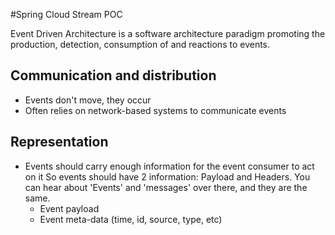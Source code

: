 #Spring Cloud Stream POC

Event Driven Architecture is a software architecture paradigm promoting
the production, detection, consumption of and reactions to events.

## Communication and distribution
- Events don't move, they occur
- Often relies on network-based systems to communicate events

## Representation

- Events should carry enough information for the event consumer to act on it
So events should have 2 information: Payload and Headers.
You can hear about 'Events' and 'messages' over there, and they are the same.
    - Event payload
    - Event meta-data (time, id, source, type, etc)
    